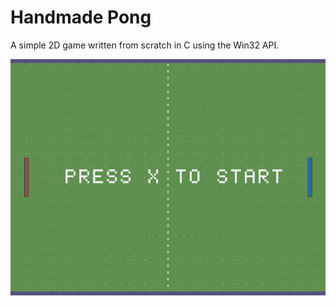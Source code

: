 # Handmade Pong

A simple 2D game written from scratch in C using the Win32 API.

![Start Screen](start.png)
